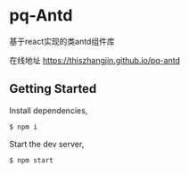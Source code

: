# pq-Antd

基于react实现的类antd组件库

在线地址 https://thiszhangjin.github.io/pq-antd

## Getting Started

Install dependencies,

```bash
$ npm i
```

Start the dev server,

```bash
$ npm start
```
